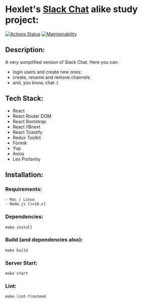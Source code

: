 # Hexlet's [Slack Chat](https://slack-chat-xr7s.onrender.com/) alike study project:

[![Actions Status](https://github.com/MaxGre99/frontend-bootcamp-project-12/workflows/hexlet-check/badge.svg)](https://github.com/MaxGre99/frontend-bootcamp-project-12/actions)
[![Maintainability](https://api.codeclimate.com/v1/badges/c93b3451e09debd3845d/maintainability)](https://codeclimate.com/github/MaxGre99/Slack-Chat/maintainability)

## Description: 

A very sumplified version of Slack Chat. Here you can:
* login users and create new ones:
* create, rename and remove channels
* and, you know, chat :)

## Tech Stack:

* React
* React Router DOM
* React Bootstrap
* React i18next
* React Toastify 
* Redux Toolkit
* Formik
* Yup
* Axios
* Leo Profanity

## Installation:
  ### Requirements:
    - Mac / Linux
    - Node.js [>=16.x]

  ### Dependencies:
    make install

  ### Build (and dependencies also):
    make build

  ### Server Start:
    make start

  ### Lint:
    make lint-frontend